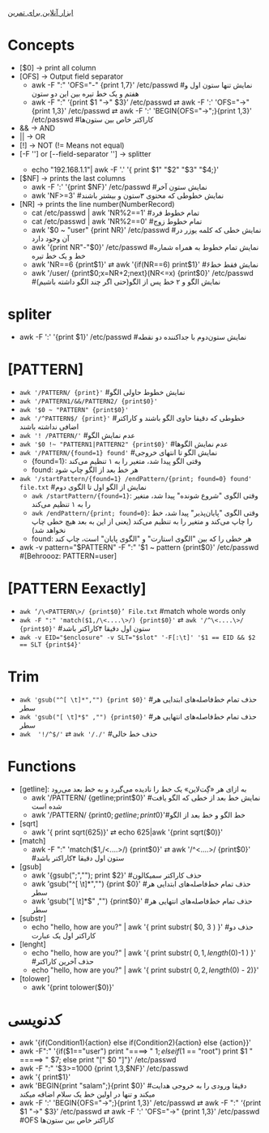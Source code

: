 [ابزار آنلاین برای تمرین](https://awk.js.org)

# Concepts

* [$0] → print all column
* [OFS] → Output field separator
    * awk -F ":" 'OFS="-" {print $1,$7}' /etc/passwd #نمایش تنها ستون اول و هفتم و یک خط تیره بین این دو ستون
    * awk -F ":" ‘{print $1 "→" $3}’ /etc/passwd ⇄ awk -F ':' 'OFS="→" {print $1,$3}' /etc/passwd ⇄ awk -F ':' 'BEGIN{OFS="→";}{print $1,$3}' /etc/passwd #کاراکتر خاص بین ستون‌ها
* && → AND
* || → OR
* [!] → NOT (!= Means not equal)
* [-F '<Pattern>'] or [--field-separator '<Pattern>'] → splitter
    * echo "192.168.1.1"| awk -F '.' '{ print $1" "$2" "$3" "$4;}'
* [$NF] → prints the last columns
    * awk -F ':' '{print $NF}' /etc/passwd #نمایش ستون آخر
    * awk 'NF>=3' #نمایش خطوطی که محتوی ۳ستون و بیشتر باشند
* [NR] → prints the line number(NumberRecord)
    * cat /etc/passwd | awk 'NR%2==1' #تمام خطوط فرد
    * cat /etc/passwd | awk 'NR%2==0' #تمام خطوط زوج
    * awk '$0 ~ "user" {print NR}' /etc/passwd #نمایش خطی که کلمه یوزر در آن وجود دارد
    * awk '{print NR"-"$0}' /etc/passwd #نمایش تمام خطوط به همراه شماره خط و یک خط تیره
    * awk 'NR==6 {print$1}' ⇄ awk '{if(NR==6) print$1}' #نمایش فقط خط۶
    * awk '/user/ {print$0;x=NR+2;next}(NR<=x) {print$0}' /etc/passwd #نمایش الگو و ۲ خط پس از الگو(حتی اگر چند الگو داشته باشیم)

# spliter

* awk -F ':' '{print $1}' /etc/passwd #نمایش ستون‌دوم با جداکننده دو نقطه

# [PATTERN]

* `awk '/PATTERN/ {print}'`  #نمایش خطوط حاولی الگو
* `awk '/PATTERN1/&&/PATTERN2/ {print$0}'`
* `awk '$0 ~ "PATTERN" {print$0}'`
* `awk '/^PATTERN$/ {print}'` #خطوطی که دقیقا حاوی الگو باشند و کاراکتر اضافی نداشته باشند
* `awk '! /PATTERN/'` #عدم نمایش الگو
* `awk '$0 !~ "PATTERN1|PATTERN2" {print$0}'` #عدم نمایش الگوها
* `awk '/PATTERN/{found=1} found'`  #نمایش الگو تا انتهای خروجی
    * {found=1}: وقتی الگو پیدا شد، متغیر را به ۱ تنظیم می‌کند
    * found: هر خط بعد از الگو چاپ شود
* `awk '/startPattern/{found=1} /endPattern/{print; found=0} found' file.txt` #نمایش از الگو اول تا الگوی دوم
    * `awk /startPattern/{found=1}`: وقتی الگوی "شروع شونده" پیدا شد، متغیر را به ۱ تنظیم می‌کند
    * `awk /endPattern/{print; found=0}`: وقتی الگوی "پایان‌پذیر" پیدا شد، خط را چاپ می‌کند و متغیر را به تنظیم می‌کند (یعنی از این به بعد هیچ خطی چاپ نخواهد شد)
    * found: هر خطی را که بین "الگوی استارت" و "الگوی پایان" است، چاپ کند
* awk -v pattern="$PATTERN" -F ":" '$1 ~ pattern {print$0}' /etc/passwd #[Behroooz: PATTERN=user]

# [PATTERN Eexactly]

* `awk ‘/\<PATTERN\>/ {print$0}’ File.txt` #match whole words only
* `awk -F ":" 'match($1,/\<....\>/) {print$0}'` ⇄ `awk '/^\<....\>/ {print$0}'` #ستون اول دقیقا ۴کاراکتر باشد
* `awk -v EID="$enclosure" -v SLT="$slot" '-F[:\t]' '$1 == EID && $2 == SLT {print$4}'`

# Trim

* `awk 'gsub("^[ \t]*","") {print $0}'` #حذف تمام خط‌فاصله‌های ابتدایی هر سطر
* `awk 'gsub("[ \t]*$" ,"") {print$0}'` #حذف تمام خط‌فاصله‌های انتهایی هر سطر
* `awk  '!/^$/'` ⇄ `awk '/./'`  #حذف خط خالی

# Functions

* [getline]: به ازای هر «گِت‌لاین» یک خط را نادیده می‌گیرد و به خط بعد می‌رود
    * awk '/PATTERN/ {getline;print$0}' #نمایش خط بعد از خطی که الگو یافت شده است
    * awk '/PATTERN/ {print$0;getline;print$0}'#خط الگو و خط بعد از الگو
* [sqrt]
    * awk '{ print sqrt(625)}' ⇄ echo 625|awk '{print sqrt($0)}'
* [match]
    * awk -F ":" 'match($1,/\<....\>/) {print$0}' ⇄ awk '/^\<....\>/ {print$0}' #ستون اول دقیقا ۴کاراکتر باشد
* [gsub]
    * awk '{gsub(";",""); print $2}' #حذف کاراکتر سمیکالون
    * awk 'gsub("^[ \t]*","") {print $0}' #حذف تمام خط‌فاصله‌های ابتدایی هر سطر
    * awk 'gsub("[ \t]*$" ,"") {print$0}' #حذف تمام خط‌فاصله‌های انتهایی هر سطر
* [substr]
    * echo "hello, how are you?" | awk '{ print substr( $0, 3 ) }' #حذف دو کاراکتر اول یک عبارت
* [lenght]
    * echo "hello, how are you?" | awk '{ print substr( $0, 1, length($0)-1 ) }' #حذف آخرین کاراکتر
    * echo "hello, how are you?" | awk '{ print substr( $0, 2, length($0) - 2)}'
* [tolower]
    * awk '{print tolower($0)}'

# کدنویسی

* awk '{if(Condition1){action} else if(Condition2){action} else {action}}'
* awk -F":" '{if($1=="user") print "====> " $1; else if($1 == "root") print $1 " =====> " $7; else print "[" $0 "]"}' /etc/passwd
* awk -F ":" '$3>=1000 {print $1,$3,$NF}' /etc/passwd
* awk '{<CONDITION> print$1}'
* awk 'BEGIN{print "salam";}{print $0}' #دقیقا ورودی را به خروجی هدایت میکند و تنها در اولین خط یک سلام اضافه میکند
* awk -F ':' 'BEGIN{OFS="→";}{print $1,$3}' /etc/passwd ⇄ awk -F ":" ‘{print $1 "→" $3}’ /etc/passwd ⇄ awk -F ':' 'OFS="→" {print $1,$3}' /etc/passwd #OFS کاراکتر خاص بین ستون‌ها



